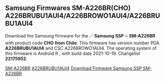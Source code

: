 <h2>Samsung Firmwares SM-A226BR(CHO) A226BRUBU1AUI4/A226BROWO1AUI4/A226BRUBU1AUI4</h2>
Download the Samsung firmware for the ✅ <strong>Samsung SSP </strong> ⭐ <strong>SM-A226BR</strong> with product code <strong>CHO</strong> <strong> from Chile</strong>. This firmware has version number PDA <strong>A226BRUBU1AUI4</strong> and CSC A226BROWO1AUI4. The operating system of this firmware is Android R , with build date 2021-10-19. Changelist <strong>22175952</strong>.


[SM-A226BR](https://samfirm.shop/samsung/model/SM-A226BR)
[A226BRUBU1AUI4](https://samfirm.shop/samsung/pda/A226BRUBU1AUI4)
[Download Firmware Samsung SSP SM-A226BR](https://samfirm.shop/samsung/firmware/475493)
